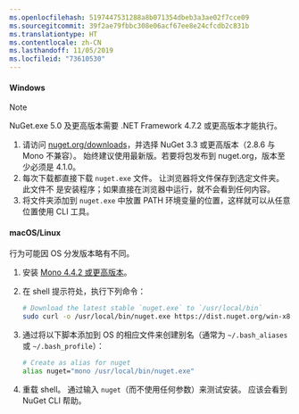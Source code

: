 ```yaml
---
ms.openlocfilehash: 5197447531288a8b071354dbeb3a3ae02f7cce09
ms.sourcegitcommit: 39f2ae79fbbc308e06acf67ee8e24cfcdb2c831b
ms.translationtype: HT
ms.contentlocale: zh-CN
ms.lasthandoff: 11/05/2019
ms.locfileid: "73610530"
---
```

#### <a name="windows"></a>Windows

> [!Note]
> NuGet.exe 5.0 及更高版本需要 .NET Framework 4.7.2 或更高版本才能执行。

1. 请访问 [nuget.org/downloads](https://nuget.org/downloads)，并选择 NuGet 3.3 或更高版本（2.8.6 与 Mono 不兼容）。 始终建议使用最新版。若要将包发布到 nuget.org，版本至少必须是 4.1.0。
1. 每次下载都直接下载 `nuget.exe` 文件。 让浏览器将文件保存到选定文件夹。 此文件不  是安装程序；如果直接在浏览器中运行，就不会看到任何内容。
1. 将文件夹添加到 `nuget.exe` 中放置 PATH 环境变量的位置，这样就可以从任意位置使用 CLI 工具。

#### <a name="macoslinux"></a>macOS/Linux

行为可能因 OS 分发版本略有不同。

1. 安装 [Mono 4.4.2 或更高版本](https://www.mono-project.com/docs/getting-started/install/)。

1. 在 shell 提示符处，执行下列命令：

    ```bash
    # Download the latest stable `nuget.exe` to `/usr/local/bin`
    sudo curl -o /usr/local/bin/nuget.exe https://dist.nuget.org/win-x86-commandline/latest/nuget.exe
    ```

1. 通过将以下脚本添加到 OS 的相应文件来创建别名（通常为 `~/.bash_aliases` 或 `~/.bash_profile`）：

    ```bash
    # Create as alias for nuget
    alias nuget="mono /usr/local/bin/nuget.exe"
    ```

1. 重载 shell。  通过输入 `nuget`（而不使用任何参数）来测试安装。 应该会看到 NuGet CLI 帮助。
